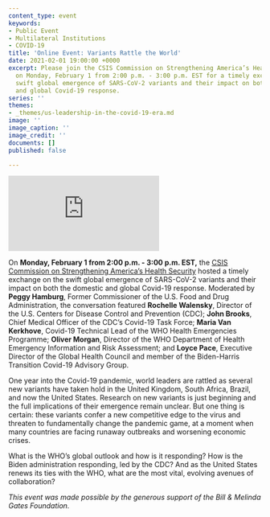 ```yaml
---
content_type: event
keywords:
- Public Event
- Multilateral Institutions
- COVID-19
title: 'Online Event: Variants Rattle the World'
date: 2021-02-01 19:00:00 +0000
excerpt: Please join the CSIS Commission on Strengthening America’s Health Security
  on Monday, February 1 from 2:00 p.m. - 3:00 p.m. EST for a timely exchange on the
  swift global emergence of SARS-CoV-2 variants and their impact on both the domestic
  and global Covid-19 response.
series: ''
themes:
- _themes/us-leadership-in-the-covid-19-era.md
image: ''
image_caption: ''
image_credit: ''
documents: []
published: false

---
```

<div class="video-wrapper post-feature-video"> <iframe allow="autoplay; encrypted-media" allowfullscreen="" frameborder="0" title="" src="https://www.youtube.com/embed/crUnUtp6ML8"></iframe></div>

On **Monday, February 1 from 2:00 p.m. - 3:00 p.m. EST,** the [CSIS Commission on Strengthening America’s Health Security](https://healthsecurity.csis.org/) hosted a timely exchange on the swift global emergence of SARS-CoV-2 variants and their impact on both the domestic and global Covid-19 response. Moderated by **Peggy Hamburg**, Former Commissioner of the U.S. Food and Drug Administration, the conversation featured **Rochelle Walensky**, Director of the U.S. Centers for Disease Control and Prevention (CDC); **John Brooks**, Chief Medical Officer of the CDC’s Covid-19 Task Force; **Maria Van Kerkhove**, Covid-19 Technical Lead of the WHO Health Emergencies Programme; **Oliver Morgan**, Director of the WHO Department of Health Emergency Information and Risk Assessment; and **Loyce Pace**, Executive Director of the Global Health Council and member of the Biden-Harris Transition Covid-19 Advisory Group.

One year into the Covid-19 pandemic, world leaders are rattled as several new variants have taken hold in the United Kingdom, South Africa, Brazil, and now the United States. Research on new variants is just beginning and the full implications of their emergence remain unclear. But one thing is certain: these variants confer a new competitive edge to the virus and threaten to fundamentally change the pandemic game, at a moment when many countries are facing runaway outbreaks and worsening economic crises.

What is the WHO’s global outlook and how is it responding? How is the Biden administration responding, led by the CDC? And as the United States renews its ties with the WHO, what are the most vital, evolving avenues of collaboration?

_This event was made possible by the generous support of the Bill & Melinda Gates Foundation._